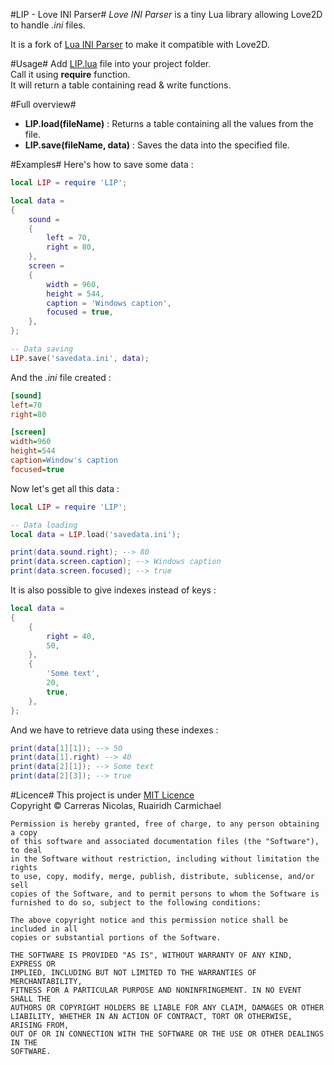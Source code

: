 #LIP - Love INI Parser#
*Love INI Parser* is a tiny Lua library allowing Love2D to handle *.ini* files.

It is a fork of [Lua INI Parser](https://github.com/Dynodzzo/Lua_INI_Parser) to make it compatible with Love2D.

#Usage#
Add [LIP.lua](https://github.com/VideahGams/Love_INI_Parser/blob/master/LIP.lua) file into your project folder.<br />
Call it using __require__ function.<br />
It will return a table containing read & write functions.

#Full overview#
* __LIP.load(fileName)__ : Returns a table containing all the values from the file.
* __LIP.save(fileName, data)__ : Saves the data into the specified file.

#Examples#
Here's how to save some data :

```lua
local LIP = require 'LIP';

local data =
{
	sound =
	{
		left = 70,
		right = 80,
	},
	screen =
	{
		width = 960,
		height = 544,
		caption = 'Windows caption',
		focused = true,
	},
};

-- Data saving
LIP.save('savedata.ini', data);
````
And the *.ini* file created :
```ini
[sound]
left=70
right=80

[screen]
width=960
height=544
caption=Window's caption
focused=true
````

Now let's get all this data :

```lua
local LIP = require 'LIP';

-- Data loading
local data = LIP.load('savedata.ini');

print(data.sound.right); --> 80
print(data.screen.caption); --> Windows caption
print(data.screen.focused); --> true
````

It is also possible to give indexes instead of keys :

```lua
local data =
{
	{
		right = 40,
		50,
	},
	{
		'Some text',
		20,
		true,
	},
};
````

And we have to retrieve data using these indexes :

```lua
print(data[1][1]); --> 50
print(data[1].right) --> 40
print(data[2][1]); --> Some text
print(data[2][3]); --> true
````

#Licence#
This project is under [MIT Licence][]<br />
Copyright © Carreras Nicolas, Ruairidh Carmichael

	Permission is hereby granted, free of charge, to any person obtaining a copy
	of this software and associated documentation files (the "Software"), to deal
	in the Software without restriction, including without limitation the rights
	to use, copy, modify, merge, publish, distribute, sublicense, and/or sell
	copies of the Software, and to permit persons to whom the Software is
	furnished to do so, subject to the following conditions:

	The above copyright notice and this permission notice shall be included in all
	copies or substantial portions of the Software.

	THE SOFTWARE IS PROVIDED "AS IS", WITHOUT WARRANTY OF ANY KIND, EXPRESS OR
	IMPLIED, INCLUDING BUT NOT LIMITED TO THE WARRANTIES OF MERCHANTABILITY,
	FITNESS FOR A PARTICULAR PURPOSE AND NONINFRINGEMENT. IN NO EVENT SHALL THE
	AUTHORS OR COPYRIGHT HOLDERS BE LIABLE FOR ANY CLAIM, DAMAGES OR OTHER
	LIABILITY, WHETHER IN AN ACTION OF CONTRACT, TORT OR OTHERWISE, ARISING FROM,
	OUT OF OR IN CONNECTION WITH THE SOFTWARE OR THE USE OR OTHER DEALINGS IN THE
	SOFTWARE.

[MIT Licence]: http://opensource.org/licenses/MIT
